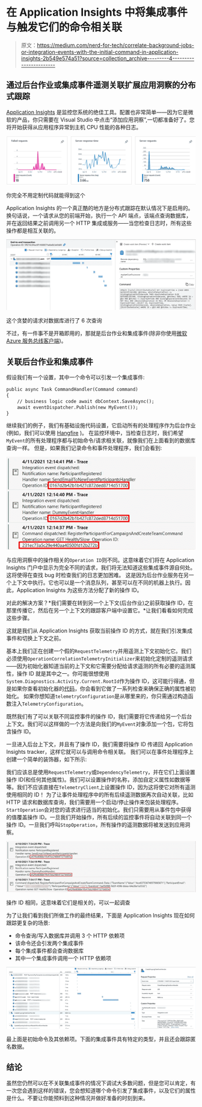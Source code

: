 # 在 Application Insights 中将集成事件与触发它们的命令相关联

> 原文：<https://medium.com/nerd-for-tech/correlate-background-jobs-or-integration-events-with-the-initial-command-in-application-insights-2b549e574a51?source=collection_archive---------4----------------------->

## 通过后台作业或集成事件遥测关联扩展应用洞察的分布式跟踪

[Application Insights](https://docs.microsoft.com/en-us/azure/azure-monitor/app/app-insights-overview) 是监控您系统的绝佳工具。配置也非常简单——因为它是微软的产品，你只需要在 Visual Studio 中点击“添加应用洞察”,一切都准备好了。您将开始获得从应用程序异常到主机 CPU 性能的各种日志。

![](img/401332e06b0948354e7212ef60f5295f.png)

你完全不用定制代码就能得到这个

Application Insights 的一个真正酷的地方是分布式跟踪在默认情况下是启用的。换句话说，一个请求从您的前端开始，执行一个 API 端点，该端点查询数据库，并在返回结果之前调用另一个 HTTP 集成或服务——当您检查日志时，所有这些操作都是相互关联的。

![](img/414a9a971891b604168cffceb433b942.png)

这个贪婪的请求对数据库进行了 6 次查询

不过，有一件事不是开箱即用的，那就是后台作业和集成事件(除非你使用[微软 Azure 服务总线客户端](https://docs.microsoft.com/en-us/azure/azure-monitor/app/custom-operations-tracking#service-bus-queue))。

## 关联后台作业和集成事件

假设我们有一个设置，其中一个命令可以引发一个集成事件:

```
public async Task CommandHandler(Command command)
{
    // business logic code await dbContext.SaveAsync();
    await eventDispatcher.Publish(new MyEvent());
}
```

继续我们的例子，我们有基础设施代码设置，它启动所有的处理程序作为后台作业(例如，我们可以使用 [Hangfire](https://www.hangfire.io/) )。
在监控环境中，当检查日志时，我们希望`MyEvent`的所有处理程序都与初始命令/请求相关联，就像我们在上面看到的数据库查询一样。
但是，如果我们记录命令和事件处理程序，我们会看到:

![](img/457121b163b0ec53e696645f8d0e0650.png)

与应用洞察中的操作相关的`Operation ID`则不同。这意味着它们将在 Application Insights 门户中显示为完全不同的请求，我们将无法知道这些集成事件源自何处。这将使得在查找 bug 时检查我们的日志更加困难。
这是因为后台作业服务在另一个上下文中执行。它也可以是一个消息队列，甚至可以在不同的机器上执行。因此，Application Insights 为这些方法分配了新的操作 ID。

对此的解决方案？*我们需要在转到另一个上下文(后台作业)之前获取操作 ID，在那里传播它，然后在另一个上下文的跟踪客户端中设置它。*让我们看看如何完成这些步骤。

这就是我们从 Application Insights 获取当前操作 ID 的方式，就在我们引发集成事件和切换上下文之前。

基本上我们正在创建一个假的`RequestTelemetry`并用遥测上下文初始化它。我们必须使用`OperationCorrelationTelemetryInitializer`来初始化定制的遥测请求——因为初始化器知道当前的上下文和它需要分配给请求遥测的所有必要的遥测属性，操作 ID 就是其中之一。你可能很想使用`System.Diagnostics.Activity.Current.RootId`作为操作 ID，这可能行得通，但是如果你查看初始化器的[代码](https://github.com/microsoft/ApplicationInsights-dotnet/blob/develop/BASE/src/Microsoft.ApplicationInsights/Extensibility/OperationCorrelationTelemetryInitializer.cs)，你会看到它做了一系列检查来确保正确的属性被初始化。
如果你想知道`telemetryConfiguration`是从哪里来的，你只需通过构造函数注入`TelemetryConfiguration`。

既然我们有了可以关联不同监控事件的操作 ID，我们需要将它传递给另一个后台上下文。我们可以这样做的一个方法是向我们的`MyEvent`对象添加一个包，它将包含操作 ID。

一旦进入后台上下文，并且有了操作 ID，我们需要将操作 ID 传递回 Application Insights tracker，这样它就可以与调用命令相关联。
我们可以在事件处理程序上创建一个简单的装饰器，如下所示:

我们应该总是使用`RequestTelemetry`或`DependencyTelemetry`，并在它们上面设置操作 ID(和任何其他属性)。我们可以设置操作的名称，添加自定义属性如数据等等。我们不应该直接在`TelemetryClient`上设置操作 ID，因为这将使它对所有遥测使用相同的 ID！
为了让事件处理程序中的所有后续遥测数据再次自动关联，比如 HTTP 请求和数据库查询，我们需要用一个启动/停止操作来包装处理程序。
`StartOperation`会对您的请求进行适当的初始化。我们只需要用从事件包中获得的值覆盖操作 ID。一旦我们开始操作，所有后续的监控事件将自动关联到同一个操作 ID。一旦我们呼叫`StopOperation`，所有操作的遥测数据将被发送到应用洞察。

![](img/e3c78c7ac84a95751b1ae56f32baede3.png)

操作 ID 相同，这意味着它们是相关的，可以一起调查

为了让我们看到我们所做工作的最终结果，下面是 Application Insights 现在如何跟踪更复杂的场景:

*   命令查询/写入数据库并调用 3 个 HTTP 依赖项
*   该命令还会引发两个集成事件
*   每个集成事件都会查询数据库
*   其中一个集成事件调用一个 HTTP 依赖项

![](img/d2439a0ed90efd69bd4a9c45d439ed9d.png)

最上面是初始命令及其依赖项。下面的集成事件具有特定的类型，并且还会跟踪匿名数据。

## 结论

虽然您仍然可以在不关联集成事件的情况下调试大多数问题，但是您可以肯定，有一次您会遇到这样的错误，您会想知道哪个命令引发了集成事件，以及它们的属性是什么。不要让你能预料到这种情况并做好准备的时刻到来。